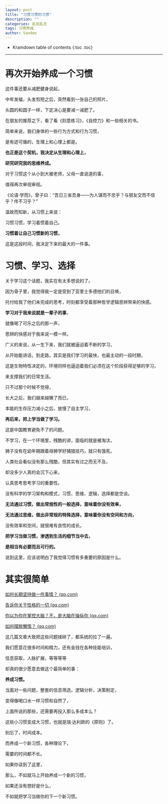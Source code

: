 ```yaml
---
layout: post
title: "习惯习惯的习惯"
description: ""
categories: 乱侃乱乏
tags: 习惯养成   
author: Vandee
---
```


* Kramdown table of contents
{:toc .toc}


------

# 再次开始养成一个习惯

这件事还要从减肥健身说起，

中年发福，头发剪短之后，突然看到一张自己的照片，

头圆的和圆子一样，下定决心是要减一减肥了。

在朋友的推荐之下，看了看《刻意练习》，《自控力》和一些相关的书。

简单来说，我们身体的一些行为方式和行为习惯，

是有迹可循的，生理上和心理上都是。

**也正是这个契机，我决定从生理和心理上，**

**研究研究我的思维养成。**

对于习惯这个从小到大被老师，父母一直说道的事，

值得再次审视审视。

《论语·学而》，曾子曰：“吾日三省吾身——为人谋而不忠乎？与朋友交而不信乎？传不习乎？”

温故而知新，从习惯上来说：

习惯习惯，学习着惯着自己。

**习惯着让自己习惯新的习惯，**

这是这段时间，我决定下来的最大的一件事。



# 习惯、学习、选择

关于学习这个话题，我实在有太多想说的了。

因为骨子里，我觉得我一定是受到了亚里士多德他们的召唤，

托付给我了他们未完成的思考，时刻都享受着那种哲学逻辑思辨带来的快感。

**学习对于我来说就是一辈子的事**，

就像喝了可乐之后的那一声，

思辨的快感对于我来说一模一样。

广义的来说，从一生下来，我们就被逼迫着不断的学习，

从开始能讲话，到走路，其实是我们学习的最快，也最主动的一段时期，

这是生物特性决定的，环境同样也逼迫着我们必须在这个阶段获得足够的学习，

来支撑我们的日常生活。

只不过那个时候不觉得，

长大之后，我们越来越懒了而已，

本能的生存压力减小之后，放慢了自主学习，

**再后来，把上学当做了学习。**

这是中国教育避免不了的问题。

不学习，在一个环境里，残酷的讲，面临的就是被淘汰，

狮子没有在幼年期跟着母狮学好捕猎技巧，就只有饿死。

人类社会看似没有那么残酷，但其实有过之而无不及，

却没多少人真的会沉下心来，

认真思考思考学习的重要性。

没有科学的学习架构和模式，习惯、思维、逻辑，选择都是空谈。

**无法通过习惯，做出常规性的一般选择，意味着你没有效率，**

**无法通过思维，做出非常规的特殊选择，意味着你没有空间和方向，**

没有效率和空间，就很难有良性的成长。

**把学习当做习惯，渗透到生活的细节当中去，**

**是相当有必要而且可行的。**

说到这里，应该说明白了我觉得习惯有多重要的原因是什么。

# 其实很简单

[如何长期坚持做一件事情？ (qq.com)](https://mp.weixin.qq.com/s/C_IgJs55sAvQbBNhNe4jJg)

[告诉你关于性格的一切 (qq.com)](https://mp.weixin.qq.com/s/p8qcd42X5eBDrfslnU7q5w)

[你以为你在掌控大脑？不，是大脑在操纵你 (qq.com)](https://mp.weixin.qq.com/s/Hk09RzcQ4TeavfAhtaEHrQ)

[如何摆脱懒惰？ (qq.com)](https://mp.weixin.qq.com/s/Gt7azK7pMdmpbKMlB_303Q)

这几篇文章大致把这些问题揉碎了，都系统的拉了一遍。

我们愿意花很多时间和精力，还有金钱在各种技能培训，

信息获取，人脉扩展，等等等等

却真的很少愿意去做这个最简单的事：

**养成习惯。**

当面对一些问题，整套的信息筛选，逻辑分析，决策制定，

变得像喝口水一样习惯和自然了，

上面所说的那些，还需要再投入那么多成本么？

这些小习惯变成大习惯，也就是瑞·达利欧的《原则》了。

别忘了，时间成本。

而养成一个新习惯，各种理论下，

需要的时间都不长。

如果你读到了这里，

那么，不如就马上开始养成一个新的习惯，

如果还没有想好是什么，

不如就把学习当做你的下一个新习惯。

